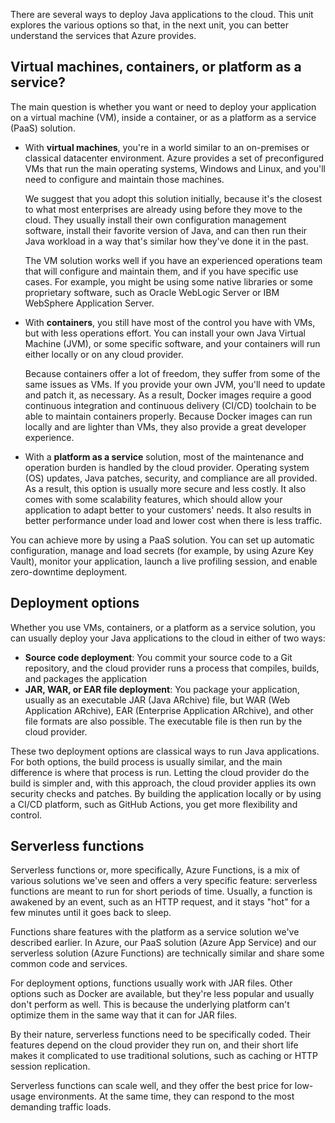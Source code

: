 There are several ways to deploy Java applications to the cloud. This unit explores the various options so that, in the next unit, you can better understand the services that Azure provides.

## Virtual machines, containers, or platform as a service?

The main question is whether you want or need to deploy your application on a virtual machine (VM), inside a container, or as a platform as a service (PaaS) solution.

* With **virtual machines**, you're in a world similar to an on-premises or classical datacenter environment. Azure provides a set of preconfigured VMs that run the main operating systems, Windows and Linux, and you'll need to configure and maintain those machines.

   We suggest that you adopt this solution initially, because it's the closest to what most enterprises are already using before they move to the cloud. They usually install their own configuration management software, install their favorite version of Java, and can then run their Java workload in a way that's similar how they've done it in the past.

   The VM solution works well if you have an experienced operations team that will configure and maintain them, and if you have specific use cases. For example, you might be using some native libraries or some proprietary software, such as Oracle WebLogic Server or IBM WebSphere Application Server.

* With **containers**, you still have most of the control you have with VMs, but with less operations effort. You can install your own Java Virtual Machine (JVM), or some specific software, and your containers will run either locally or on any cloud provider. 

   Because containers offer a lot of freedom, they suffer from some of the same issues as VMs. If you provide your own JVM, you'll need to update and patch it, as necessary. As a result, Docker images require a good continuous integration and continuous delivery (CI/CD) toolchain to be able to maintain containers properly. Because Docker images can run locally and are lighter than VMs, they also provide a great developer experience.

* With a **platform as a service** solution, most of the maintenance and operation burden is handled by the cloud provider. Operating system (OS) updates, Java patches, security, and compliance are all provided. As a result, this option is usually more secure and less costly. It also comes with some scalability features, which should allow your application to adapt better to your customers' needs. It also results in better performance under load and lower cost when there is less traffic.

You can achieve more by using a PaaS solution. You can set up automatic configuration, manage and load secrets (for example, by using Azure Key Vault), monitor your application, launch a live profiling session, and enable zero-downtime deployment.

## Deployment options

Whether you use VMs, containers, or a platform as a service solution, you can usually deploy your Java applications to the cloud in either of two ways:

- **Source code deployment**: You commit your source code to a Git repository, and the cloud provider runs a process that compiles, builds, and packages the application
- **JAR, WAR, or EAR file deployment**: You package your application, usually as an executable JAR (Java ARchive) file, but WAR (Web Application ARchive), EAR (Enterprise Application ARchive), and other file formats are also possible. The executable file is then run by the cloud provider.

These two deployment options are classical ways to run Java applications. For both options, the build process is usually similar, and the main difference is where that process is run. Letting the cloud provider do the build is simpler and, with this approach, the cloud provider applies its own security checks and patches. By building the application locally or by using a CI/CD platform, such as GitHub Actions, you get more flexibility and control.

## Serverless functions

Serverless functions or, more specifically, Azure Functions, is a mix of various solutions we've seen and offers a very specific feature: serverless functions are meant to run for short periods of time. Usually, a function is awakened by an event, such as an HTTP request, and it stays "hot" for a few minutes until it goes back to sleep.

Functions share features with the platform as a service solution we've described earlier. In Azure, our PaaS solution (Azure App Service) and our serverless solution (Azure Functions) are technically similar and share some common code and services.

For deployment options, functions usually work with JAR files. Other options such as Docker are available, but they're less popular and usually don't perform as well. This is because the underlying platform can't optimize them in the same way that it can for JAR files.

By their nature, serverless functions need to be specifically coded. Their features depend on the cloud provider they run on, and their short life makes it complicated to use traditional solutions, such as caching or HTTP session replication.

Serverless functions can scale well, and they offer the best price for low-usage environments. At the same time, they can respond to the most demanding traffic loads.
